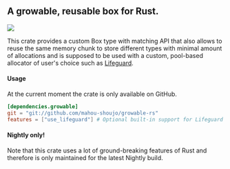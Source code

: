﻿## A growable, reusable box for Rust.
 [![](https://travis-ci.org/mahou-shoujo/growable-rs.svg)](https://travis-ci.org/mahou-shoujo/growable-rs)
 
This crate provides a custom Box type with matching API that also allows to reuse the same
memory chunk to store different types with minimal amount of allocations and is supposed to be
used with a custom, pool-based allocator of user's choice such as [Lifeguard](https://crates.io/crates/lifeguard).
#### Usage
At the current moment the crate is only available on GitHub.
```toml
[dependencies.growable]
git = "git://github.com/mahou-shoujo/growable-rs"
features = ["use_lifeguard"] # Optional built-in support for Lifeguard crate.
```
#### Nightly only!
Note that this crate uses a lot of ground-breaking features of Rust and therefore
is only maintained for the latest Nightly build.

